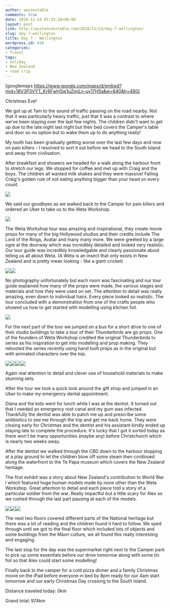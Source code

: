 ```yaml
---
author: awconstable
comments: true
date: 2018-12-24 07:33:18+00:00
layout: post
link: http://austenconstable.com/2018/12/24/day-7-wellington/
slug: day-7-wellington
title: Day 7 - Wellington
wordpress_id: 419
categories:
- Travel
tags:
- holiday
- New Zealand
- road trip
---
```


[googlemaps https://www.google.com/maps/d/embed?mid=18V3P3VYT_Kr6FwHSw1uZmiLn-uy17H5a&w=640&h=480]

Christmas Eve!

We got up at 7am to the sound of traffic passing on the road nearby. Not that it was particularly heavy traffic, just that it was a contrast to where we've been staying over the last few nights. The children didn't want to get up due to the late night last night but their bed covers the Camper's table and door so no option but to wake them up to do anything really!

My tooth has been gradually getting worse over the last few days and now on pain killers - I resolved to sort it out before we head to the South Island and away from civilisation.

After breakfast and showers we headed for a walk along the harbour front to stretch our legs. We stopped for coffee and met up with Craig and the boys. The children all wanted milk shakes and they were massive! Failing Craig's golden rule of not eating anything bigger than your head on every count.

![](https://austenconstable.files.wordpress.com/2018/12/6704b4b7-00d5-45b3-b5e4-633f7cc25d24.jpg)

We said our goodbyes as we walked back to the Camper for pain killers and ordered an Uber to take us to the Weta Workshop.

![](https://austenconstable.files.wordpress.com/2018/12/img_0010.jpg)

The Weta Workshop tour was amazing and inspirational, they create movie props for many of the big Hollywood studios and their credits include The Lord of the Rings, Avatar and many many more. We were greeted by a large ogre at the doorway which was incredibly detailed and looked very realistic. Our tour guide was incredibly knowledgable and clearly passionate about telling us all about Weta. (A Weta is an insect that only exists in New Zealand and is pretty mean looking - like a giant cricket)

![](https://austenconstable.files.wordpress.com/2018/12/img_0005.jpg)![](https://austenconstable.files.wordpress.com/2018/12/img_0014.jpg)

No photography unfortunately but each room was fascinating and our tour guide explained how many of the props were made, the various stages and materials and how they were used on set. The attention to detail was really amazing, even down to individual hairs. Every piece looked so realistic. The tour concluded with a demonstration from one of the crafts people who showed us how to get started with modelling using kitchen foil.

![](https://austenconstable.files.wordpress.com/2018/12/img_0011.jpg)

For the next part of the tour we jumped on a bus for a short drive to one of their studio buildings to take a tour of their Thunderbirds are go props. One of the founders of Weta Workshop credited the original Thunderbirds tv series as his inspiration to get into modelling and prop making. They rebooted the series recently using hand built props as in the original but with animated characters over the top.

![](https://austenconstable.files.wordpress.com/2018/12/img_0020.jpg)![](https://austenconstable.files.wordpress.com/2018/12/img_0022.jpg)![](https://austenconstable.files.wordpress.com/2018/12/img_2508.jpg)![](https://austenconstable.files.wordpress.com/2018/12/img_2513.jpg)

Again real attention to detail and clever use of household materials to make stunning sets.

After the tour we took a quick look around the gift shop and jumped in an Uber to make my emergency dental appointment.

Diana and the kids went for lunch while I was at the dentist. It turned out that I needed an emergency root canal and my gum was infected. Thankfully the dentist was able to patch me up and prescribe some antibiotics to see me through the trip and get me back home. They were closing early for Christmas and the dentist and his assistant kindly ended up staying late to complete the procedure. It's lucky that I got it sorted today as there won't be many opportunities (maybe any) before Christchurch which is nearly two weeks away.

After the dentist we walked through the CBD down to the harbour stopping at a play ground to let the children blow off some steam then continued along the waterfront to the Te Papa museum which covers the New Zealand heritage.

The first exhibit was a story about New Zealand's contribution to World War I which featured huge human models made by none other than the Weta Workshop. Great attention to detail and each piece told a story of a particular soldier from the war. Really impactful but a little scary for Alex so we rushed through the last part pausing at each of the models.

![](https://austenconstable.files.wordpress.com/2018/12/img_2523.jpg)![](https://austenconstable.files.wordpress.com/2018/12/img_2526.jpg)![](https://austenconstable.files.wordpress.com/2018/12/img_2528.jpg)

The next two floors covered different parts of the National heritage but there was a lot of reading and the children found it hard to follow. We sped through until we got to the final floor which included lots of objects and some buildings from the Māori culture, we all found this really interesting and engaging.

The last stop for the day was the supermarket right next to the Camper park to pick up some essentials before our drive tomorrow along with some tin foil so that Alex could start some modelling!

Finally back to the camper for a cold pizza dinner and a family Christmas movie on the iPad before everyone in bed by 8pm ready for our 4am start tomorrow and our early Christmas Day crossing to the South Island.

Distance traveled today: 0km

Grand total: 974km
